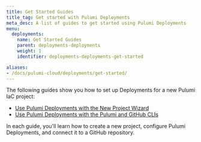```yaml
---
title: Get Started Guides
title_tag: Get started with Pulumi Deployments
meta_desc: A list of guides to get started using Pulumi Deployments
menu:
  deployments:
    name: Get Started Guides
    parent: deployments-deployments
    weight: 1
    identifier: deployments-deployments-get-started

aliases:
- /docs/pulumi-cloud/deployments/get-started/
---
```


The following guides show you how to set up Deployments for a new Pulumi IaC project:

- [Use Pulumi Deployments with the New Project Wizard](./deployments-using-new-project-wizard)
- [Use Pulumi Deployments with the Pulumi and GitHub CLIs](./deployments-using-cli)

In each guide, you'll learn how to create a new project, configure Pulumi Deployments, and connect it to a GitHub repository.
